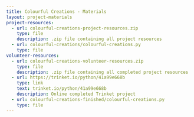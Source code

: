 ```yaml
---
title: Colourful Creations - Materials
layout: project-materials
project-resources:     
  - url: colourful-creations-project-resources.zip
    type: file
    description: .zip file containing all project resources
  - url: colourful-creations/colourful-creations.py
    type: file
volunteer-resources:
  - url: colourful-creations-volunteer-resources.zip
    type: file
    description: .zip file containing all completed project resources
  - url: https://trinket.io/python/41a99e668b
    type: link
    text: trinket.io/python/41a99e668b
    description: Online completed Trinket project
  - url: colourful-creations-finished/colourful-creations.py
    type: file
---
```

